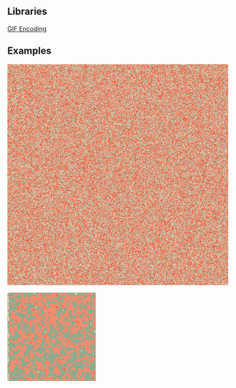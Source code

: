 ## Libraries
[GIF Encoding](https://github.com/lecram/gifenc)

## Examples
![](https://github.com/RakSrinaNa/di5---reaction-diffusion/raw/master/examples/1549875481.gif)

![](https://github.com/RakSrinaNa/di5---reaction-diffusion/raw/master/examples/1549876425.gif)
